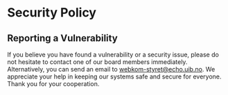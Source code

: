 # Security Policy

## Reporting a Vulnerability

If you believe you have found a vulnerability or a security
issue, please do not hesitate to contact one of our board
members immediately. Alternatively, you can send an email
to webkom-styret@echo.uib.no. We appreciate your help in
keeping our systems safe and secure for everyone.
Thank you for your cooperation.
